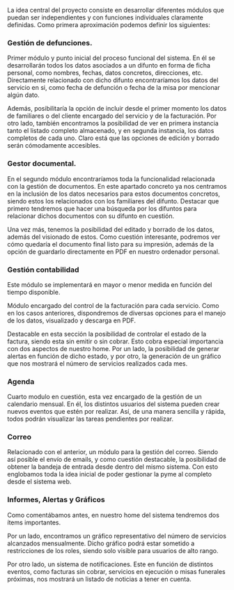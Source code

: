 La idea central del proyecto consiste en desarrollar diferentes módulos que puedan ser independientes y con funciones individuales claramente definidas. Como primera aproximación podemos definir los siguientes:

### Gestión de defunciones.

Primer módulo y punto inicial del proceso funcional del sistema. En él se desarrollarán todos los datos asociados a un difunto en forma de ficha personal, como nombres, fechas, datos concretos, direcciones, etc. Directamente relacionado con dicho difunto encontraríamos los datos del servicio en si, como fecha de defunción o fecha de la misa por mencionar algún dato.

Además, posibilitaría la opción de incluir desde el primer momento los datos de familiares o del cliente encargado del servicio y de la facturación.
Por otro lado, también encontramos la posibilidad de ver en primera instancia tanto el listado completo almacenado, y en segunda instancia, los datos completos de cada uno. Claro está que las opciones de edición y borrado serán cómodamente accesibles.

### Gestor documental.

En el segundo módulo encontraríamos toda la funcionalidad relacionada con la gestión de documentos. En este apartado concreto ya nos centramos en la inclusión de los datos necesarios para estos documentos concretos, siendo estos los relacionados con los familiares del difunto. Destacar que primero tendremos que hacer una búsqueda por los difuntos para relacionar dichos documentos con su difunto en cuestión.

Una vez más, tenemos la posibilidad del editado y borrado de los datos, además del visionado de estos. Como cuestión interesante, podremos ver cómo quedaría el documento final listo para su impresión, además de la opción de guardarlo directamente en PDF en nuestro ordenador personal.

### Gestión contabilidad

Este módulo se implementará en mayor o menor medida en función del tiempo disponible.

Módulo encargado del control de la facturación para cada servicio. Como en los casos anteriores, dispondremos de diversas opciones para el manejo de los datos, visualizado y descarga en PDF.

Destacable en esta sección la posibilidad de controlar el estado de la factura, siendo esta sin emitir o sin cobrar. Esto cobra especial importancia con dos aspectos de nuestro home. Por un lado, la posibilidad de generar alertas en función de dicho estado, y por otro, la generación de un gráfico que nos mostrará el número de servicios realizados cada mes.

### Agenda

Cuarto modulo en cuestión, esta vez encargado de la gestión de un calendario mensual. En él, los distintos usuarios del sistema pueden crear nuevos eventos que estén por realizar. Así, de una manera sencilla y rápida, todos podrán visualizar las tareas pendientes por realizar.


### Correo

Relacionado con el anterior, un módulo para la gestión del correo. Siendo así posible el envío de emails, y como cuestión destacable, la posibilidad de obtener la bandeja de entrada desde dentro del mismo sistema. Con esto englobamos toda la idea inicial de poder gestionar la pyme al completo desde el sistema web.


### Informes, Alertas y Gráficos

Como comentábamos antes, en nuestro home del sistema tendremos dos ítems importantes.

Por un lado, encontramos un gráfico representativo del número de servicios alcanzados mensualmente. Dicho gráfico podrá estar sometido a restricciones de los roles, siendo solo visible para usuarios de alto rango.

Por otro lado, un sistema de notificaciones. Este en función de distintos eventos, como facturas sin cobrar, servicios en ejecución o misas funerales próximas, nos mostrará un listado de noticias a tener en cuenta.
